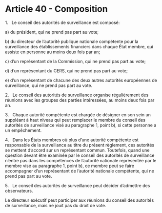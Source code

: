 # Article 40 - Composition


1.   Le conseil des autorités de surveillance est composé:

a) du président, qui ne prend pas part au vote;

b) du directeur de l’autorité publique nationale compétente pour la surveillance des établissements financiers dans chaque État membre, qui assiste en personne au moins deux fois par an;

c) d’un représentant de la Commission, qui ne prend pas part au vote;

d) d’un représentant du CERS, qui ne prend pas part au vote;

e) d’un représentant de chacune des deux autres autorités européennes de surveillance, qui ne prend pas part au vote.

2.   Le conseil des autorités de surveillance organise régulièrement des réunions avec les groupes des parties intéressées, au moins deux fois par an.

3.   Chaque autorité compétente est chargée de désigner en son sein un suppléant à haut niveau qui peut remplacer le membre du conseil des autorités de surveillance visé au paragraphe 1, point b), si cette personne a un empêchement.

4.   Dans les États membres où plus d’une autorité compétente est responsable de la surveillance au titre du présent règlement, ces autorités se mettent d’accord sur un représentant commun. Toutefois, quand une question devant être examinée par le conseil des autorités de surveillance n’entre pas dans les compétences de l’autorité nationale représentée par le membre visé au paragraphe 1, point b), ce membre peut se faire accompagner d’un représentant de l’autorité nationale compétente, qui ne prend pas part au vote.

5.   Le conseil des autorités de surveillance peut décider d’admettre des observateurs.

Le directeur exécutif peut participer aux réunions du conseil des autorités de surveillance, mais ne jouit pas du droit de vote.
